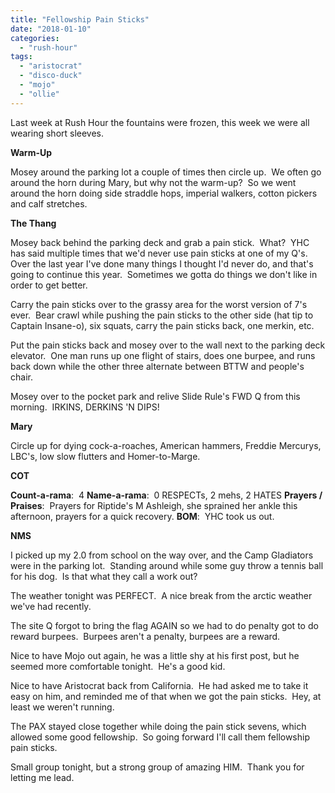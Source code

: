 ```yaml
---
title: "Fellowship Pain Sticks"
date: "2018-01-10"
categories: 
  - "rush-hour"
tags: 
  - "aristocrat"
  - "disco-duck"
  - "mojo"
  - "ollie"
---
```


Last week at Rush Hour the fountains were frozen, this week we were all wearing short sleeves.

**Warm-Up**

Mosey around the parking lot a couple of times then circle up.  We often go around the horn during Mary, but why not the warm-up?  So we went around the horn doing side straddle hops, imperial walkers, cotton pickers and calf stretches.

**The Thang**

Mosey back behind the parking deck and grab a pain stick.  What?  YHC has said multiple times that we'd never use pain sticks at one of my Q's.  Over the last year I've done many things I thought I'd never do, and that's going to continue this year.  Sometimes we gotta do things we don't like in order to get better.

Carry the pain sticks over to the grassy area for the worst version of 7's ever.  Bear crawl while pushing the pain sticks to the other side (hat tip to Captain Insane-o), six squats, carry the pain sticks back, one merkin, etc.

Put the pain sticks back and mosey over to the wall next to the parking deck elevator.  One man runs up one flight of stairs, does one burpee, and runs back down while the other three alternate between BTTW and people's chair.

Mosey over to the pocket park and relive Slide Rule's FWD Q from this morning.  IRKINS, DERKINS 'N DIPS!

**Mary**

Circle up for dying cock-a-roaches, American hammers, Freddie Mercurys, LBC's, low slow flutters and Homer-to-Marge.

**COT**

**Count-a-rama**:  4 **Name-a-rama**:  0 RESPECTs, 2 mehs, 2 HATES **Prayers / Praises**:  Prayers for Riptide's M Ashleigh, she sprained her ankle this afternoon, prayers for a quick recovery. **BOM**:  YHC took us out.

**NMS**

I picked up my 2.0 from school on the way over, and the Camp Gladiators were in the parking lot.  Standing around while some guy throw a tennis ball for his dog.  Is that what they call a work out?

The weather tonight was PERFECT.  A nice break from the arctic weather we've had recently.

The site Q forgot to bring the flag AGAIN so we had to do penalty got to do reward burpees.  Burpees aren't a penalty, burpees are a reward.

Nice to have Mojo out again, he was a little shy at his first post, but he seemed more comfortable tonight.  He's a good kid.

Nice to have Aristocrat back from California.  He had asked me to take it easy on him, and reminded me of that when we got the pain sticks.  Hey, at least we weren't running.

The PAX stayed close together while doing the pain stick sevens, which allowed some good fellowship.  So going forward I'll call them fellowship pain sticks.

Small group tonight, but a strong group of amazing HIM.  Thank you for letting me lead.
